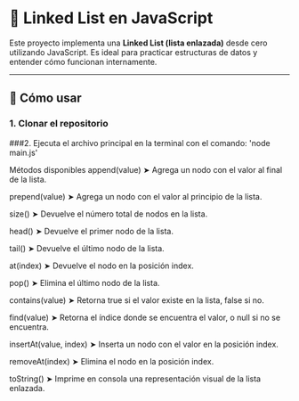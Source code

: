# 🔗 Linked List en JavaScript

Este proyecto implementa una **Linked List (lista enlazada)** desde cero utilizando JavaScript. Es ideal para practicar estructuras de datos y entender cómo funcionan internamente.

---

## 🚀 Cómo usar

### 1. Clonar el repositorio

###2. Ejecuta el archivo principal en la terminal con el comando:
'node main.js'


Métodos disponibles
append(value)
➤ Agrega un nodo con el valor al final de la lista.

prepend(value)
➤ Agrega un nodo con el valor al principio de la lista.

size()
➤ Devuelve el número total de nodos en la lista.

head()
➤ Devuelve el primer nodo de la lista.

tail()
➤ Devuelve el último nodo de la lista.

at(index)
➤ Devuelve el nodo en la posición index.

pop()
➤ Elimina el último nodo de la lista.

contains(value)
➤ Retorna true si el valor existe en la lista, false si no.

find(value)
➤ Retorna el índice donde se encuentra el valor, o null si no se encuentra.

insertAt(value, index)
➤ Inserta un nodo con el valor en la posición index.

removeAt(index)
➤ Elimina el nodo en la posición index.

toString()
➤ Imprime en consola una representación visual de la lista enlazada.
